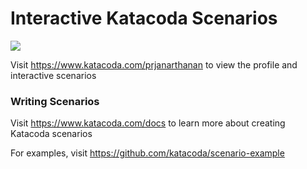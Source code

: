 # Interactive Katacoda Scenarios

[![](http://shields.katacoda.com/katacoda/prjanarthanan/count.svg)](https://www.katacoda.com/prjanarthanan "Get your profile on Katacoda.com")

Visit https://www.katacoda.com/prjanarthanan to view the profile and interactive scenarios

### Writing Scenarios
Visit https://www.katacoda.com/docs to learn more about creating Katacoda scenarios

For examples, visit https://github.com/katacoda/scenario-example
